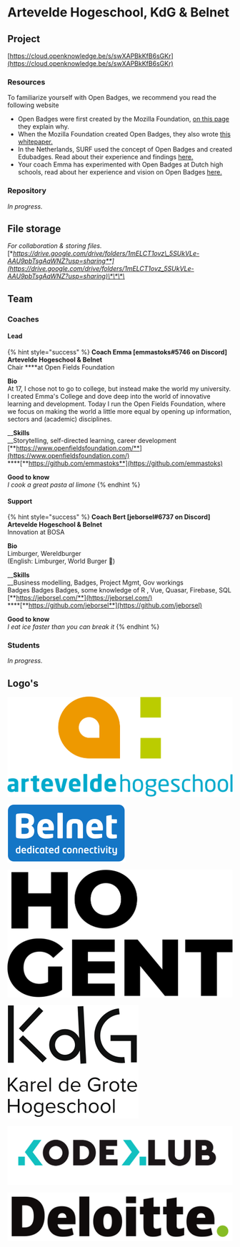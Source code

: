 # Artevelde Hogeschool, KdG & Belnet

## Project

[https://cloud.openknowledge.be/s/swXAPBkKfB6sGKr](https://cloud.openknowledge.be/s/swXAPBkKfB6sGKr)

### Resources

To familiarize yourself with Open Badges, we recommend you read the following website

* Open Badges were first created by the Mozilla Foundation, [on this page](https://support.mozilla.org/en-US/kb/why-open-badges) they explain why. 
* When the Mozilla Foundation created Open Badges, they also wrote [this whitepaper. ](https://wiki.mozilla.org/images/5/59/OpenBadges-Working-Paper_012312.pdf)
* In the Netherlands, SURF used the concept of Open Badges and created Edubadges. Read about their experience and findings [here. ](https://www.surf.nl/whitepaper-open-badges-en-microcredentialing)
* Your coach Emma has experimented with Open Badges at Dutch high schools, read about her experience and vision on Open Badges [here.](https://www.emmastoks.nl/post/de-grote-kans-van-open-badges) 

### Repository

_In progress._

## File storage

_For collaboration & storing files._  
[**https://drive.google.com/drive/folders/1mELCT1ovz\_5SUkVLe-AAU9pbTsgAaWNZ?usp=sharing**](https://drive.google.com/drive/folders/1mELCT1ovz_5SUkVLe-AAU9pbTsgAaWNZ?usp=sharing)\*\*\*\*

## Team

### Coaches

#### Lead

{% hint style="success" %}
**Coach Emma \[emmastoks\#5746 on Discord\]  
Artevelde Hogeschool & Belnet**  
Chair ****at Open Fields Foundation  
  
**Bio**  
At 17, I chose not to go to college, but instead make the world my university. I created Emma's College and dove deep into the world of innovative learning and development. Today I run the Open Fields Foundation, where we focus on making the world a little more equal by opening up information, sectors and \(academic\) disciplines.  
  
__**Skills**  
__Storytelling, self-directed learning, career development  
[**https://www.openfieldsfoundation.com/**](https://www.openfieldsfoundation.com/)  
****[**https://github.com/emmastoks**](https://github.com/emmastoks)  
  
**Good to know**  
_I cook a great pasta al limone_
{% endhint %}

#### Support

{% hint style="success" %}
**Coach Bert \[jeborsel\#6737 on Discord\]  
Artevelde Hogeschool & Belnet**  
Innovation at BOSA  
  
**Bio**  
Limburger, Wereldburger  
\(English: Limburger, World Burger 🍔\)  
  
__**Skills**  
__Business modelling, Badges, Project Mgmt, Gov workings  
Badges Badges Badges, some knowledge of R , Vue, Quasar, Firebase, SQL  
[**https://jeborsel.com/**](https://jeborsel.com/)  
****[**https://github.com/jeborsel**](https://github.com/jeborsel)  
  
**Good to know**  
_I eat ice faster than you can break it_
{% endhint %}

### Students

_In progress._

## Logo's

![Logo Artevelde Hogeschool](../.gitbook/assets/artevelde-logo.svg)

![Logo Belnet](../.gitbook/assets/logo-belnet.svg)

![Logo HoGent](../.gitbook/assets/hogent-logo.svg)

![Logo Karel de Grote Hogeschool](../.gitbook/assets/kdg-logo.svg)

![Logo Kodeklub](../.gitbook/assets/kodeklub-logo.svg)

![Logo Deloitte](../.gitbook/assets/deloitte-logo.svg)



